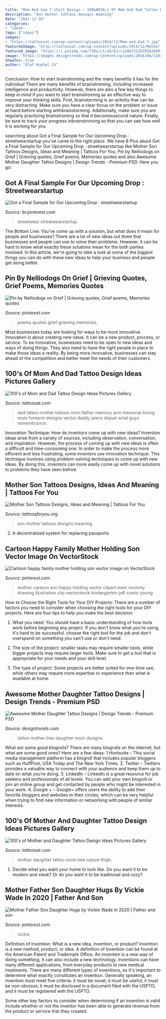 ```yaml
---
title: "Mom And Son T-shirt Design ~ 100&#039;s Of Mom And Dad Tattoo Design Ideas Pictures Gallery"
description: "Son mother tattoos designs meaning"
date: "2022-12-20"
categories:
- "ideas"
tags: ["ideas"]
images:
- "https://tattoosat.com/wp-content/uploads/2014/12/Mom-and-Dad-7.jpg"
featuredImage: "http://tattoosat.com/wp-content/uploads/2014/12/Mother-and-Daughter-10.jpg"
featured_image: "https://i.pinimg.com/736x/c1/a9/b2/c1a9b2512b29182b99fa3052c5f37e85.jpg"
image: "https://images.designtrends.com/wp-content/uploads/2016/04/11043556/Tree-Mom-Tattoo-Design.jpg"
ShowToc: true
author: "Olaf Kuphal IV"
---
```



Conclusion: How to start brainstroming and the many benefits it has for the individual
There are many benefits of brainstroming, including increased intelligence and productivity. However, there are also a few key things to keep in mind if you want to start brainstroming as an effective way to improve your thinking skills. First, brainstorming is an activity that can be very distracting. Make sure you have a clear focus on the problem or issue at hand before starting withbrainstorming. Additionally, make sure you are regularly practicing brainstroming so that it becomessecond nature. Finally, be sure to track your progress inbrainstroming so that you can see how well it is working for you.

	

		
searching about Got a Final Sample for Our Upcoming Drop : streetwearstartup you've came to the right place. We have 8 Pics about Got a Final Sample for Our Upcoming Drop : streetwearstartup like Mother Son Tattoos Designs, Ideas and Meaning | Tattoos For You, Pin by Nelliodogs on Grief | Grieving quotes, Grief poems, Memories quotes and also Awesome Mother Daughter Tattoo Designs | Design Trends - Premium PSD. Here you go:
		
    
## Got A Final Sample For Our Upcoming Drop : Streetwearstartup

<img loading=lazy src="https://i.pinimg.com/736x/fc/18/22/fc182225917e52c2e2ffbc521c482aa2.jpg" onerror="this.onerror=null;this.src='https://tse2.mm.bing.net/th?id=OIP.83A6WyaqgA7iIDFGT0QO6QHaJ3&amp;pid=15.1';" alt="Got a Final Sample for Our Upcoming Drop : streetwearstartup">

_Source: br.pinterest.com_

>streetwear streetwearstartup. 

	

The Bottom Line: You’ve come up with a solution, but what does it mean for people and businesses?
There are a lot of new ideas out there that businesses and people can use to solve their problems. However, it can be hard to know what exactly these solutions mean for the both parties involved. In this article, we're going to take a look at some of the biggest things you can do with these new ideas to help your business and people get along better.

    
## Pin By Nelliodogs On Grief | Grieving Quotes, Grief Poems, Memories Quotes

<img loading=lazy src="https://i.pinimg.com/736x/57/05/b4/5705b4365ed31f4a2bc853f463fc3837.jpg" onerror="this.onerror=null;this.src='https://tse4.mm.bing.net/th?id=OIP.NqRur2brtxPhSqS_WbJ8rgHaMW&amp;pid=15.1';" alt="Pin by Nelliodogs on Grief | Grieving quotes, Grief poems, Memories quotes">

_Source: pinterest.com_

>poems quotes grief grieving memories. 

	

Most businesses today are looking for ways to be more innovative. Innovation is about creating new value. It can be a new product, process, or service. To be innovative, businesses need to be open to new ideas and ways of doing things. They also need to have the right people in place to make those ideas a reality. By being more innovative, businesses can stay ahead of the competition and better meet the needs of their customers.

    
## 100&#039;s Of Mom And Dad Tattoo Design Ideas Pictures Gallery

<img loading=lazy src="https://tattoosat.com/wp-content/uploads/2014/12/Mom-and-Dad-7.jpg" onerror="this.onerror=null;this.src='https://tse1.mm.bing.net/th?id=OIP.b09-wUKjLbZi3h19I1TlsgHaJ4&amp;pid=15.1';" alt="100&#039;s of Mom and Dad Tattoo Design Ideas Pictures Gallery">

_Source: tattoosat.com_

>dad tattoo mother tattoos mom father memory arm memorial loving mum forearm designs vector daddy piece depue wrist guys remembrance. 

	

Innovation Technique: How do inventors come up with new ideas?
Invention ideas arise from a variety of sources, including observation, conversation, and inspiration. However, the process of coming up with new ideas is often a difficult and time-consuming one. In order to make the process more efficient and less frustrating, some inventors use innovation technique. This technique involves using problem-solving techniques to come up with new ideas. By doing this, inventors can more easily come up with novel solutions to problems they have seen before.

    
## Mother Son Tattoos Designs, Ideas And Meaning | Tattoos For You

<img loading=lazy src="https://www.tattoosforyou.org/wp-content/uploads/2016/05/Mother-Son-Tattoos-Designs.jpg" onerror="this.onerror=null;this.src='https://tse2.mm.bing.net/th?id=OIP.3BsPJxJ1GxIIw5NluGTAtAHaJ3&amp;pid=15.1';" alt="Mother Son Tattoos Designs, Ideas and Meaning | Tattoos For You">

_Source: tattoosforyou.org_

>son mother tattoos designs meaning. 

	

2. A decentralized system for replacing passports 

    
## Cartoon Happy Family Mother Holding Son Vector Image On VectorStock

<img loading=lazy src="https://i.pinimg.com/736x/c1/a9/b2/c1a9b2512b29182b99fa3052c5f37e85.jpg" onerror="this.onerror=null;this.src='https://tse2.mm.bing.net/th?id=OIP.ZBBJF0EH0s9MrWSCGUfHUwHaLb&amp;pid=15.1';" alt="Cartoon happy family mother holding son vector image on VectorStock">

_Source: pinterest.com_

>mother cartoon son happy holding vector clipart mom mommy drawing illustration clip vectorstock kindergarten pdf comic young. 

	

How to Choose the Right Tools for Your DIY Projects:
There are a number of factors you need to consider when choosing the right tools for your DIY projects. Here are four tips to help you make the best decision:
1. What you need: You should have a basic understanding of how tools work before beginning any project. If you don't know what you're using, it's hard to be successful. choose the right tool for the job and don't overspend on something you can't use or don't need.

2. The size of the project: smaller tasks may require smaller tools, while bigger projects may require larger tools. Make sure to get a tool that is appropriate for your needs and your skill level.

3. The type of project: Some projects are better suited for one-time use, while others may require more expertise or experience than what is available at home.

    
## Awesome Mother Daughter Tattoo Designs | Design Trends - Premium PSD

<img loading=lazy src="https://images.designtrends.com/wp-content/uploads/2016/04/11043556/Tree-Mom-Tattoo-Design.jpg" onerror="this.onerror=null;this.src='https://tse2.mm.bing.net/th?id=OIP.67rGcbdYEMAA_aoDV7u1RwHaJQ&amp;pid=15.1';" alt="Awesome Mother Daughter Tattoo Designs | Design Trends - Premium PSD">

_Source: designtrends.com_

>tattoo mother tree daughter mom designs. 

	

What are some good blogrolls?
There are many blogrolls on the internet, but what are some good ones? Here are a few ideas: 1.Hootsuite – This social media management platform has a blogroll that includes popular bloggers such as HuffPost, USA Today and The New York Times. 
2. Twitter – Twitters provides a valuable way to connect with your audience and keep them up to date on what you’re doing. 
3. LinkedIn – LinkedIn is a great resource for job seekers and professionals of all levels. You can add your own blogroll or join an online group and get contacted by people who might be interested in your work. 
4. Google + – Google+ offers users the ability to add their favorite bloggers and websites to their circles, which can be very helpful when trying to find new information or networking with people of similar interests.

    
## 100&#039;s Of Mother And Daughter Tattoo Design Ideas Pictures Gallery

<img loading=lazy src="http://tattoosat.com/wp-content/uploads/2014/12/Mother-and-Daughter-10.jpg" onerror="this.onerror=null;this.src='https://tse4.mm.bing.net/th?id=OIP.TXW5KWOJKdIFB5dvJgwH1QHaJ4&amp;pid=15.1';" alt="100&#039;s of Mother and Daughter Tattoo Design Ideas Pictures Gallery">

_Source: tattoosat.com_

>mother daughter tattoo mom tree nature thigh. 

	

1. Decide what you want your home to look like. Do you want it to be modern and sleek? Or do you want it to be traditional and cozy?

    
## Mother Father Son Daughter Hugs By Vickie Wade In 2020 | Father And Son

<img loading=lazy src="https://i.pinimg.com/736x/c0/43/ee/c043ee6bc484d0a4929341fe98fe9fa7.jpg" onerror="this.onerror=null;this.src='https://tse3.mm.bing.net/th?id=OIP.gWX4-kN9X_SYR0LnrfgmZwHaFA&amp;pid=15.1';" alt="Mother Father Son Daughter Hugs by Vickie Wade in 2020 | Father and son">

_Source: pinterest.com_

>vickie. 

	

Definition of Invention: What is a new idea, invention, or product?
Invention is a new method, product, or idea. A definition of Invention can be found at the American Patent and Trademark Office. An invention is a new way of doing something, it can also include a new technology. Inventions can have many different applications, from everyday products to new medical treatments. 
There are many different types of inventions, so it's important to determine what exactly constitutes an invention. Generally speaking, an invention must meet five criteria: it must be novel; it must be useful; it must be non-obvious; it must be disclosed in a document filed with the USPTO; and it must be registered with the USPTO. 

Some other key factors to consider when determining if an invention is valid include whether or not the inventor has been able to generate revenue from the product or service that they created.

